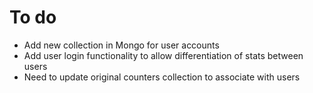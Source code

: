 # To do

- Add new collection in Mongo for user accounts
- Add user login functionality to allow differentiation of stats between users
- Need to update original counters collection to associate with users